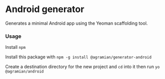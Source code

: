 # Android generator

Generates a minimal Android app using the Yeoman scaffolding tool.

### Usage

Install `npm`

Install this package with `npm -g install @agramian/generator-android`

Create a destination directory for the new project and `cd` into it then run `yo @agramian/android`
